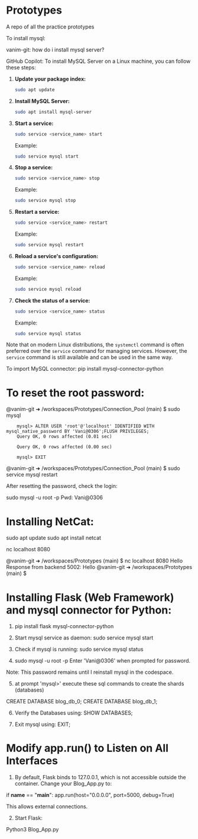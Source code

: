 # Prototypes
A repo of all the practice prototypes

To install mysql:

vanim-git: how do i install mysql server?

GitHub Copilot: To install MySQL Server on a Linux machine, you can follow these steps:

1. **Update your package index:**
   ```bash
   sudo apt update
   ```

2. **Install MySQL Server:**
   ```bash
   sudo apt install mysql-server
   ```

1. **Start a service:**
   ```bash
   sudo service <service_name> start
   ```

   Example:
   ```bash
   sudo service mysql start
   ```

2. **Stop a service:**
   ```bash
   sudo service <service_name> stop
   ```

   Example:
   ```bash
   sudo service mysql stop
   ```

3. **Restart a service:**
   ```bash
   sudo service <service_name> restart
   ```

   Example:
   ```bash
   sudo service mysql restart
   ```

4. **Reload a service's configuration:**
   ```bash
   sudo service <service_name> reload
   ```

   Example:
   ```bash
   sudo service mysql reload
   ```

5. **Check the status of a service:**
   ```bash
   sudo service <service_name> status
   ```

   Example:
   ```bash
   sudo service mysql status
   ```


Note that on modern Linux distributions, the `systemctl` command is often preferred over the `service` command for managing services. However, the `service` command is still available and can be used in the same way.

To import MySQL connector: pip install mysql-connector-python

# To reset the root password:

@vanim-git ➜ /workspaces/Prototypes/Connection_Pool (main) $ sudo mysql

        mysql> ALTER USER 'root'@'localhost' IDENTIFIED WITH mysql_native_password BY 'Vani@0306';FLUSH PRIVILEGES;
        Query OK, 0 rows affected (0.01 sec)

        Query OK, 0 rows affected (0.00 sec)

        mysql> EXIT

@vanim-git ➜ /workspaces/Prototypes/Connection_Pool (main) $ sudo service mysql restart

After resetting the password, check the login:

sudo mysql -u root -p
Pwd: Vani@0306

# Installing NetCat:
sudo apt update
sudo apt install netcat

nc localhost 8080

@vanim-git ➜ /workspaces/Prototypes (main) $ nc localhost 8080
Hello
Response from backend 5002: Hello
@vanim-git ➜ /workspaces/Prototypes (main) $

# Installing Flask (Web Framework) and mysql connector for Python:
1. pip install flask mysql-connector-python

2. Start mysql service as daemon:
sudo service mysql start

3. Check if mysql is running:
sudo service mysql status

4. sudo mysql -u root -p
Enter 'Vani@0306' when prompted for password.

Note: This password remains until I reinstall mysql in the codespace. 

5. at prompt 'mysql>' execute these sql commands to create the shards (databases)

CREATE DATABASE blog_db_0;
CREATE DATABASE blog_db_1;

6. Verify the Databases using:
SHOW DATABASES;

7. Exit mysql using:
EXIT;

# Modify app.run() to Listen on All Interfaces 

1. By default, Flask binds to 127.0.0.1, which is not accessible outside the container. Change your Blog_App.py to:

if __name__ == "__main__":
    app.run(host="0.0.0.0", port=5000, debug=True)

This allows external connections.

2. Start Flask:

Python3 Blog_App.py

